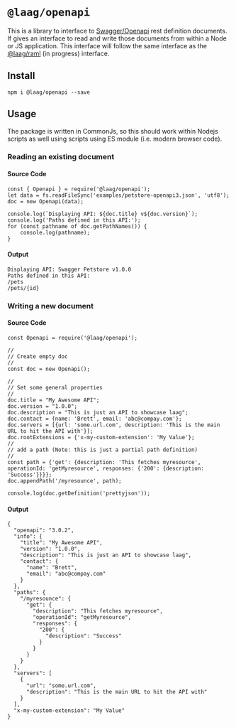 # `@laag/openapi`

This is a library to interface to [Swagger/Openapi](https://www.openapis.org/) rest definition documents. If gives an interface to read and write those documents from within a Node or JS application. This interface will follow the same interface as the [@laag/raml](https://github.com/bschwarz/laag/tree/main/packages/raml) (in progress) interface.

## Install

```
npm i @laag/openapi --save
```

## Usage

The package is written in CommonJs, so this should work within Nodejs scripts as well using scripts using ES module (i.e. modern browser code).

### Reading an existing document

#### Source Code

```
const { Openapi } = require('@laag/openapi');
let data = fs.readFileSync('examples/petstore-openapi3.json', 'utf8');
doc = new Openapi(data);

console.log(`Displaying API: ${doc.title} v${doc.version}`);
console.log('Paths defined in this API:');
for (const pathname of doc.getPathNames()) {
    console.log(pathname);
}
```

#### Output

```
Displaying API: Swagger Petstore v1.0.0
Paths defined in this API:
/pets
/pets/{id}
```

### Writing a new document

#### Source Code

```
const Openapi = require('@laag/openapi');

//
// Create empty doc
//
const doc = new Openapi();

//
// Set some general properties
//
doc.title = "My Awesome API";
doc.version = "1.0.0";
doc.description = "This is just an API to showcase laag";
doc.contact = {name: 'Brett', email: 'abc@compay.com'};
doc.servers = [{url: 'some.url.com', description: 'This is the main URL to hit the API with'}];
doc.rootExtensions = {'x-my-custom-extension': 'My Value'};
//
// add a path (Note: this is just a partial path definition)
//
const path = {'get': {description: 'This fetches myresource', operationId: 'getMyresource', responses: {'200': {description: 'Success'}}}};
doc.appendPath('/myresounce', path);

console.log(doc.getDefinition('prettyjson'));
```

#### Output

```
{
  "openapi": "3.0.2",
  "info": {
    "title": "My Awesome API",
    "version": "1.0.0",
    "description": "This is just an API to showcase laag",
    "contact": {
      "name": "Brett",
      "email": "abc@compay.com"
    }
  },
  "paths": {
    "/myresounce": {
      "get": {
        "description": "This fetches myresource",
        "operationId": "getMyresource",
        "responses": {
          "200": {
            "description": "Success"
          }
        }
      }
    }
  },
  "servers": [
    {
      "url": "some.url.com",
      "description": "This is the main URL to hit the API with"
    }
  ],
  "x-my-custom-extension": "My Value"
}
```
